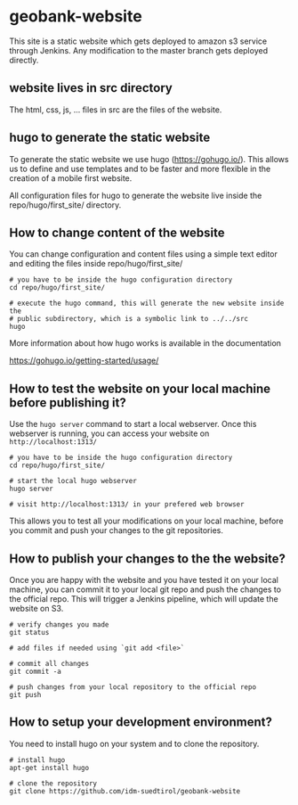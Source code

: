 # geobank-website

This site is a static website which gets deployed to amazon s3 service through Jenkins.
Any modification to the master branch gets deployed directly.

## website lives in src directory

The html, css, js, ... files in src are the files of the website.

## hugo to generate the static website

To generate the static website we use hugo (https://gohugo.io/). This allows us
to define and use templates and to be faster and more flexible in the creation
of a mobile first website.

All configuration files for hugo to generate the website live inside the repo/hugo/first_site/
directory.

## How to change content of the website

You can change configuration and content files using a simple text editor and
editing the files inside repo/hugo/first_site/

```
# you have to be inside the hugo configuration directory
cd repo/hugo/first_site/

# execute the hugo command, this will generate the new website inside the 
# public subdirectory, which is a symbolic link to ../../src
hugo
```

More information about how hugo works is available in the documentation

https://gohugo.io/getting-started/usage/

## How to test the website on your local machine before publishing it?

Use the `hugo server` command to start a local webserver. Once this webserver is 
running, you can access your website on `http://localhost:1313/`

```
# you have to be inside the hugo configuration directory
cd repo/hugo/first_site/

# start the local hugo webserver
hugo server

# visit http://localhost:1313/ in your prefered web browser

```

This allows you to test all your modifications on your local machine, before
you commit and push your changes to the git repositories.

## How to publish your changes to the the website?

Once you are happy with the website and you have tested it on your local machine,
you can commit it to your local git repo and push the changes to the official repo.
This will trigger a Jenkins pipeline, which will update the website on S3.

```
# verify changes you made
git status

# add files if needed using `git add <file>`

# commit all changes
git commit -a

# push changes from your local repository to the official repo
git push
```

## How to setup your development environment?

You need to install hugo on your system and to clone the repository.

```
# install hugo
apt-get install hugo

# clone the repository
git clone https://github.com/idm-suedtirol/geobank-website
```










